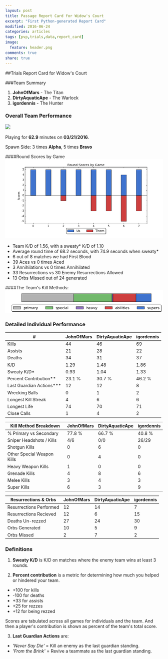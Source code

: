 ```yaml
---
layout: post
title: Passage Report Card for Widow's Court
excerpt: "First Python-generated Report Card"
modified: 2016-06-24
categories: articles
tags: [pvp,trials,data,report_card]
image:
  feature: header.png
comments: true
share: true
---
```


##Trials Report Card for Widow's Court

###Team Summary

1. **JohnOfMars** - The Titan
2. **DirtyAquaticApe** - The Warlock
3. **igordennis** - The Hunter


### Overall Team Performance

![](https://www.bungie.net/img/theme/destiny/bgs/pgcrs/widows_court.jpg)

Playing for **62.9** minutes on **03/21/2016**.

Spawn Side: 3 times **Alpha**, 5 times **Bravo**

####Round Scores by Game
![](round_scores.png)

- Team K/D of 1.56, with a sweaty* K/D of 1.10
- Average round time of 68.2 seconds, with 74.9 seconds when sweaty*
- 6 out of 8 matches we had First Blood	
- 39 Aces vs 0 times Aced
- 3 Annihilations vs 0 times Annihilated
- 33 Resurrections vs 30 Enemy Resurrections Allowed
- 13 Orbs Missed out of 24 generated

####The Team's Kill Methods:
![](weapon_method.png)



### Detailed Individual Performance

| #                      	| JohnOfMars 	| DirtyAquaticApe 	| igordennis 	|
|------------------------	|-----------	|-----------	|-----------	|
| Kills                  	| 44     	| 46     	| 69     	|
| Assists                	| 21     	| 28     	| 22     	|
| Deaths                 	| 34     	| 31     	| 37     	|
| K/D                    	| 1.29    	| 1.48    	| 1.86    	|
| Sweaty K/D*             	| 0.93   	| 1.04   	| 1.33    	|
| Percent Contribution**  	| 23.1 %  	| 30.7 %    	| 46.2 %    	|
| Last Guardian Actions***   | 12   	| 12   	| 8   	|
| Wrecking Balls         	| 0    	| 1    	| 2    	|
| Longest Kill Streak    	| 4   	| 6   	| 6   	|
| Longest Life           	| 74    	| 70    	| 71    	|
| Close Calls            	| 1    	| 4    	| 2    	|



| Kill Method Breakdown        	| JohnOfMars      	| DirtyAquaticApe      	| igordennis      	|
|----------------------------	|----------------	|----------------	|----------------	|
| % Primary vs Secondary     	| 77.8 %      	| 66.7 %      	| 40.8 %      	|
| Sniper Headshots / Kills   	| 4/6 	| 0/0 	| 26/29 	|
| Shotgun Kills              	| 0         	| 6         	| 0         	|
| Other Special Weapon Kills 	| 0         	| 4         	| 0         	|
| Heavy Weapon Kills         	| 1         	| 0         	| 0         	|
| Grenade Kills              	| 4          	| 8          	| 6          	|
| Melee Kills                	| 3          	| 4          	| 3          	|
| Super Kills                	| 6          	| 3          	| 9          	|

| Resurrections & Orbs      	| JohnOfMars      	| DirtyAquaticApe      	| igordennis      	|
|----------------------------	|----------------	|----------------	|----------------	|
| Resurrections Performed    	| 12        	| 14        	| 7        	|
| Resurrections Recieved        	| 12       	| 6       	| 15       	|
| Deaths Un-rezzed           	| 27       	| 24       	| 30       	|
| Orbs Generated             	| 10       	| 5       	| 9       	|
| Orbs Missed                	| 2      	| 7      	| 2      	|


### Definitions

1) **Sweaty K/D** is K/D on matches where the enemy team wins at least 3 rounds.

2) **Percent contribution** is a metric for determining how much you helped or hindered your team.

- +100 for kills
- -100 for deaths
- +33 for assists
- +25 for rezzes
- +12 for being rezzed

Scores are tabulated across all games for individuals and the team. And then a player's contribution is shown as percent of the team's total score.

3) **Last Guardian Actions** are:

- *'Never Say Die'* = Kill an enemy as the last guardian standing.
- *'From the Brink'* = Revive a teammate as the last guardian standing.

